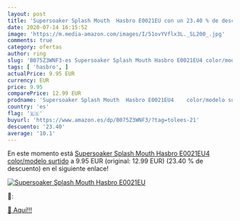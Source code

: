 ```yaml
---
layout: post
title: 'Supersoaker Splash Mouth  Hasbro E0021EU con un 23.40 % de descuento'
date: 2020-07-14 16:15:52
image: 'https://m.media-amazon.com/images/I/51ovYVflx3L._SL200_.jpg'
comments: true
category: ofertas
author: ring
slug: 'B075Z3WNF3-es Supersoaker Splash Mouth Hasbro E0021EU4 color/modelo surtido'
tags: [ 'hasbro', ]
actualPrice: 9.95 EUR
currency: EUR
price: 9.95
comparePrice: 12.99 EUR
prodname: 'Supersoaker Splash Mouth  Hasbro E0021EU4    color/modelo surtido'
country: 'es'
flag: '🇪🇸'
buyurl: 'https://www.amazon.es/dp/B075Z3WNF3/?tag=tolees-21'
descuento: '23.40'
average: '10.1'
---
```


En este momento está [Supersoaker Splash Mouth  Hasbro E0021EU4    color/modelo surtido](https://www.amazon.es/dp/B075Z3WNF3/?tag=tolees-21) a 9.95 EUR (original: 12.99 EUR) (23.40 %  de descuento) en el siguiente enlace!

[![Supersoaker Splash Mouth  Hasbro E0021EU](https://m.media-amazon.com/images/I/51ovYVflx3L._SL200_.jpg)](https://www.amazon.es/dp/B075Z3WNF3/?tag=tolees-21)

🔎:


[🛒 Aquí!!!](https://www.amazon.es/dp/B075Z3WNF3/?tag=tolees-21)
